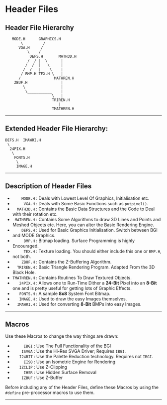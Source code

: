 # Header Files

## Header File Hierarchy 

```
   MODE.H      GRAPHICS.H
       \         /
      VGA.H     /
          \    /
           DEFS.H       MATH3D.H
          /  / |  \      |
	     /  /  |   \     |
        /  /   |    \    |
       / BMP.H TEX.H \   |       
      /               MATHREN.H
    ZBUF.H               |
        \                |
         \___________    |
                     \   |
                     TRIREN.H
                        |                     
                     TMATHREN.H
```

-----------------------------------------------------------------------------

## Extended Header File Hierarchy: 

```
DEFS.H  IMAWRI.H
 \
  24PIX.H
   \
    FONTS.H
     \
     IMAGE.H
```

-----------------------------------------------------------------------------

## Description of Header Files

- `    MODE.H` :  Deals with Lowest Level Of Graphics, Initialisation etc. 
- `     VGA.H` :  Deals with Some Basic Functions such as `putpixel()`. 
- `  MATH3D.H` :  Contains the Basic Data Structures and the Code to Deal with
                  their rotation etc.
- ` MATHREN.H` :  Contains Some Algorithms to draw 3D Lines and Points and
                  Meshed Objects etc. Here, you can alter the Basic Rendering
                  Engine.
- `    DEFS.H` :  Used for Basic Graphics Initialisation. Switch between BGI and MODE Graphics.
- `     BMP.H` :  Bitmap loading. Surface Programming is highly Encouraged. 
- `     TEX.H` :  Texture loading. You should either include this one or `BMP.H`, not both.
- `    ZBUF.H` :  Contains the Z-Buffering Algorithm. 
- `  TRIREN.H` :  Basic Triangle Rendering Program. Adapted From the 3D
                  Black Hole.
- `TMATHREN.H` :  Contains Routines To Draw Textured Objects. 
- `   24PIX.H` :  Allows one to Run-Time Dither a **24-Bit** Pixel into an **8-Bit**
                  one and is pretty useful for getting lots of Graphic Effects. 
- `   FONTS.H` :  A sample **8x8** System Font Bitmap. 
- `   IMAGE.H` :  Used to draw the easy Images themselves.
- `  IMAWRI.H` :  Used for converting **8-Bit** BMPs into easy Images. 

-----------------------------------------------------------------------------

## Macros

Use these Macros to change the way things are drawn: 

- `     IBGI` :  Use The Full Functionality of the BGI
- `    ISVGA` :  Use the Hi-Res SVGA Driver; Requires `IBGI`.
- `   I24BIT` :  Use the Palette Reduction technology. Requires not `IBGI`.
- `     IISO` :  Use an Isometric Engine for Rendering
- `   IZCLIP` :  Use Z-Clipping
- `     IHSR` :  Use Hidden Surface Removal
- `    IZBUF` :  Use Z-Buffer
 
Before including any of the Header Files, define these Macros by using
the `#define` pre-processor macros to use them.

-----------------------------------------------------------------------------